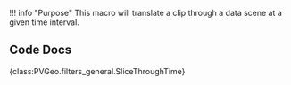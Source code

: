!!! info "Purpose"
    This macro will translate a clip through a data scene at a given time interval.

## Code Docs

{class:PVGeo.filters_general.SliceThroughTime}

